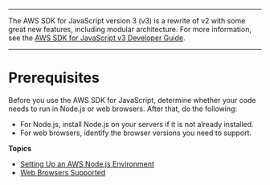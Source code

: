 --------

The AWS SDK for JavaScript version 3 \(v3\) is a rewrite of v2 with some great new features, including modular architecture\. For more information, see the [AWS SDK for JavaScript v3 Developer Guide](https://docs.aws.amazon.com/sdk-for-javascript/v3/developer-guide/welcome.html)\.

--------

# Prerequisites<a name="jssdk-prerequisites"></a>

Before you use the AWS SDK for JavaScript, determine whether your code needs to run in Node\.js or web browsers\. After that, do the following: 
+ For Node\.js, install Node\.js on your servers if it is not already installed\.
+ For web browsers, identify the browser versions you need to support\.

**Topics**
+ [Setting Up an AWS Node\.js Environment](setting-up-node.md)
+ [Web Browsers Supported](browsers-supported.md)